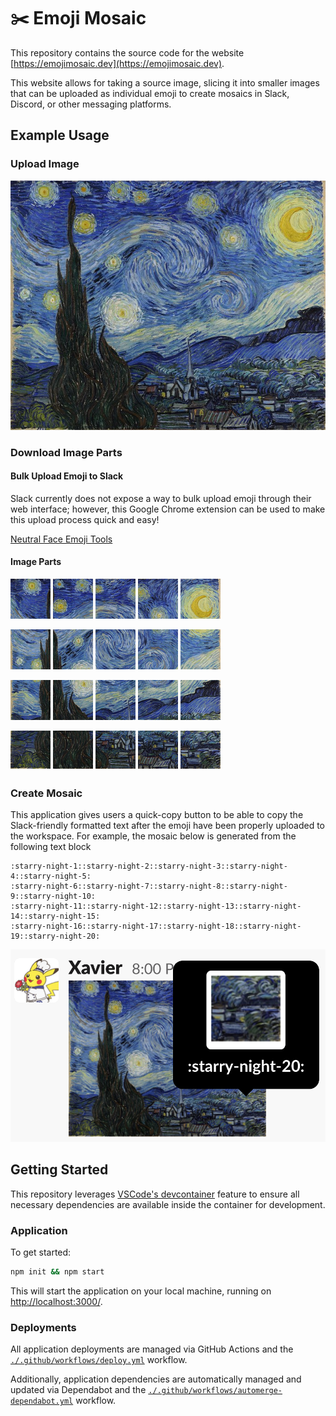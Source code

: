 # ✂️ Emoji Mosaic

This repository contains the source code for the website [https://emojimosaic.dev](https://emojimosaic.dev).

This website allows for taking a source image, slicing it into smaller images that can be uploaded as individual emoji to create mosaics in Slack, Discord, or other messaging platforms.

## Example Usage

### Upload Image

![](./assets/readme/starry-night.jpeg)

### Download Image Parts

#### Bulk Upload Emoji to Slack

Slack currently does not expose a way to bulk upload emoji through their web interface; however, this Google Chrome extension can be used to make this upload process quick and easy!

[Neutral Face Emoji Tools](https://chrome.google.com/webstore/detail/neutral-face-emoji-tools/anchoacphlfbdomdlomnbbfhcmcdmjej)

#### Image Parts

![](./assets/readme/starry-night/starry-night-1.png) ![](./assets/readme/starry-night/starry-night-2.png) ![](./assets/readme/starry-night/starry-night-3.png) ![](./assets/readme/starry-night/starry-night-4.png) ![](./assets/readme/starry-night/starry-night-5.png)

![](./assets/readme/starry-night/starry-night-6.png) ![](./assets/readme/starry-night/starry-night-7.png) ![](./assets/readme/starry-night/starry-night-8.png) ![](./assets/readme/starry-night/starry-night-9.png) ![](./assets/readme/starry-night/starry-night-10.png)

![](./assets/readme/starry-night/starry-night-11.png) ![](./assets/readme/starry-night/starry-night-12.png) ![](./assets/readme/starry-night/starry-night-13.png) ![](./assets/readme/starry-night/starry-night-14.png) ![](./assets/readme/starry-night/starry-night-15.png)

![](./assets/readme/starry-night/starry-night-16.png) ![](./assets/readme/starry-night/starry-night-17.png) ![](./assets/readme/starry-night/starry-night-18.png) ![](./assets/readme/starry-night/starry-night-19.png) ![](./assets/readme/starry-night/starry-night-20.png)

### Create Mosaic

This application gives users a quick-copy button to be able to copy the Slack-friendly formatted text after the emoji have been properly uploaded to the workspace. For example, the mosaic below is generated from the following text block

```
:starry-night-1::starry-night-2::starry-night-3::starry-night-4::starry-night-5:
:starry-night-6::starry-night-7::starry-night-8::starry-night-9::starry-night-10:
:starry-night-11::starry-night-12::starry-night-13::starry-night-14::starry-night-15:
:starry-night-16::starry-night-17::starry-night-18::starry-night-19::starry-night-20:
```

![](./assets/readme/slack.png)

## Getting Started

This repository leverages [VSCode's devcontainer](https://code.visualstudio.com/docs/remote/containers) feature to ensure all necessary dependencies are available inside the container for development.

### Application

To get started:

```bash
npm init && npm start
```

This will start the application on your local machine, running on [http://localhost:3000/](http://localhost:3000).

### Deployments

All application deployments are managed via GitHub Actions and the [`./.github/workflows/deploy.yml`](./.github/workflows/deploy.yml) workflow.

Additionally, application dependencies are automatically managed and updated via Dependabot and the [`./.github/workflows/automerge-dependabot.yml`](./.github/workflows/automerge-dependabot.yml) workflow.
